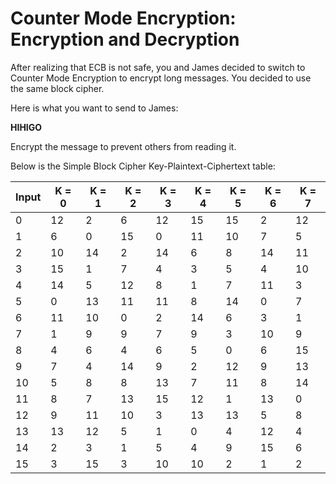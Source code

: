 # Counter Mode Encryption: Encryption and Decryption
After realizing that ECB is not safe, you and James decided to switch to Counter Mode Encryption to encrypt long messages. You decided to use the same block cipher.

Here is what you want to send to James:

**HIHIGO**

Encrypt the message to prevent others from reading it.

Below is the Simple Block Cipher Key-Plaintext-Ciphertext table:

| Input | K = 0 | K = 1 | K = 2 | K = 3 | K = 4 | K = 5 | K = 6 | K = 7 |
| ----- | ----- | ----- | ----- | ----- | ----- | ----- | ----- | ----- |
| 0     | 12    | 2     | 6     | 12    | 15    | 15    | 2     | 12    |
| 1     | 6     | 0     | 15    | 0     | 11    | 10    | 7     | 5     |
| 2     | 10    | 14    | 2     | 14    | 6     | 8     | 14    | 11    |
| 3     | 15    | 1     | 7     | 4     | 3     | 5     | 4     | 10    |
| 4     | 14    | 5     | 12    | 8     | 1     | 7     | 11    | 3     |
| 5     | 0     | 13    | 11    | 11    | 8     | 14    | 0     | 7     |
| 6     | 11    | 10    | 0     | 2     | 14    | 6     | 3     | 1     |
| 7     | 1     | 9     | 9     | 7     | 9     | 3     | 10    | 9     |
| 8     | 4     | 6     | 4     | 6     | 5     | 0     | 6     | 15    |
| 9     | 7     | 4     | 14    | 9     | 2     | 12    | 9     | 13    |
| 10    | 5     | 8     | 8     | 13    | 7     | 11    | 8     | 14    |
| 11    | 8     | 7     | 13    | 15    | 12    | 1     | 13    | 0     |
| 12    | 9     | 11    | 10    | 3     | 13    | 13    | 5     | 8     |
| 13    | 13    | 12    | 5     | 1     | 0     | 4     | 12    | 4     |
| 14    | 2     | 3     | 1     | 5     | 4     | 9     | 15    | 6     |
| 15    | 3     | 15    | 3     | 10    | 10    | 2     | 1     | 2     |